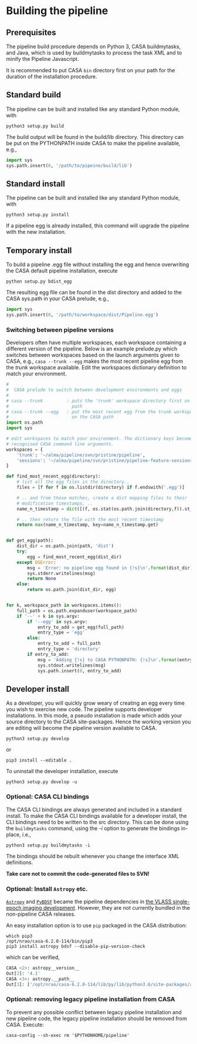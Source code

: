 # Building the pipeline

## Prerequisites

The pipeline build procedure depends on Python 3, CASA buildmytasks, and Java,
which is used by buildmytasks to process the task XML and to minify the
Pipeline Javascript.

It is recommended to put CASA `bin` directory first on your path for the
duration of the installation procedure.

## Standard build

The pipeline can be built and installed like any standard Python module, with

```console
python3 setup.py build
```

The build output will be found in the build/lib directory. This directory can
be put on the PYTHONPATH inside CASA to make the pipeline available, e.g.,

```python
import sys
sys.path.insert(0, '/path/to/pipeine/build/lib')
```

## Standard install

The pipeline can be built and installed like any standard Python module, with

```console
python3 setup.py install
```

If a pipeline egg is already installed, this command will upgrade the
pipeline with the new installation.

## Temporary install

To build a pipeline .egg file without installing the egg and hence overwriting
the CASA default pipeline installation, execute

```console
python setup.py bdist_egg
```

The resulting egg file can be found in the dist directory and added to the
CASA sys.path in your CASA prelude, e.g.,

```python
import sys
sys.path.insert(0, '/path/to/workspace/dist/Pipeline.egg')
```

### Switching between pipeline versions

Developers often have multiple workspaces, each workspace containing a
different version of the pipeline. Below is an example prelude.py which
switches between workspaces based on the launch arguments given to CASA, e.g.,
`casa --trunk --egg` makes the most recent pipeline egg from the _trunk_
workspace available. Edit the workspaces dictionary definition to match your
environment.

```python
#
#  CASA prelude to switch between development environments and eggs
#
# casa --trunk         : puts the 'trunk' workspace directory first on the CASA
#                        path
# casa --trunk --egg   : put the most recent egg from the trunk workspace first
#                        on the CASA path
import os.path
import sys

# edit workspaces to match your environment. The dictionary keys become the
# recognised CASA command line arguments.
workspaces = {
    'trunk': '~/alma/pipeline/svn/pristine/pipeline',
    'sessions': '~/alma/pipeline/svn/pristine/pipeline-feature-sessions',
}

def find_most_recent_egg(directory):
    # list all the egg files in the directory..
    files = [f for f in os.listdir(directory) if f.endswith('.egg')]

    # .. and from these matches, create a dict mapping files to their
    # modification timestamps, ..
    name_n_timestamp = dict([(f, os.stat(os.path.join(directory,f)).st_mtime) for f in files])

    # .. then return the file with the most recent timestamp
    return max(name_n_timestamp, key=name_n_timestamp.get)


def get_egg(path):
    dist_dir = os.path.join(path, 'dist')
    try:
        egg = find_most_recent_egg(dist_dir)
    except OSError:
        msg = 'Error: no pipeline egg found in {!s}\n'.format(dist_dir)
        sys.stderr.writelines(msg)
        return None
    else:
        return os.path.join(dist_dir, egg)


for k, workspace_path in workspaces.items():
    full_path = os.path.expanduser(workspace_path)
    if '--' + k in sys.argv:
        if '--egg' in sys.argv:
            entry_to_add = get_egg(full_path)
            entry_type = 'egg'
        else:
            entry_to_add = full_path
            entry_type = 'directory'
        if entry_to_add:
            msg = 'Adding {!s} to CASA PYTHONPATH: {!s}\n'.format(entry_type, entry_to_add)
            sys.stdout.writelines(msg)
            sys.path.insert(0, entry_to_add)

```

## Developer install

As a developer, you will quickly grow weary of creating an egg every time you
wish to exercise new code. The pipeline supports developer installations. In
this mode, a pseudo installation is made which adds your source directory to
the CASA site-packages. Hence the working version you are editing will become
the pipeline version available to CASA.

```console
python3 setup.py develop
```

or

```console
pip3 install --editable .
```

To uninstall the developer installation, execute

```console
python3 setup.py develop -u
```

### Optional: CASA CLI bindings

The CASA CLI bindings are always generated and included in a standard install.
To make the CASA CLI bindings available for a developer install, the CLI
bindings need to be written to the src directory. This can be done using the
`buildmytasks` command, using the _-i_ option to generate the bindings
in-place, i.e.,

```console
python3 setup.py buildmytasks -i
```

The bindings should be rebuilt whenever you change the interface XML definitions.

**Take care not to commit the code-generated files to SVN!**

### Optional: Install `Astropy` etc.

[`Astropy`](https://www.astropy.org/) and [`PyBDSF`](https://www.astron.nl/citt/pybdsf/) became the pipeline dependencies in [the VLASS single-epoch imaging development](https://open-jira.nrao.edu/browse/PIPE-714). However, they are not currently bundled in the non-pipeline CASA releases.

An easy installation option is to use `pip` packaged in the CASA distribution:

```console
which pip3
/opt/nrao/casa-6.2.0-114/bin/pip3
pip3 install astropy bdsf --disable-pip-version-check
```

which can be verified,

```python
CASA <2>: astropy__version__
Out[2]: '4.1'
CASA <3>: astropy.__path__
Out[3]: ['/opt/nrao/casa-6.2.0-114/lib/py/lib/python3.6/site-packages/astropy']
```

### Optional: removing legacy pipeline installation from CASA

To prevent any possible conflict between legacy pipeline installation and new
pipeline code, the legacy pipeline installation should be removed from CASA.
Execute:

```console
casa-config --sh-exec rm '$PYTHONHOME/pipeline'
```
